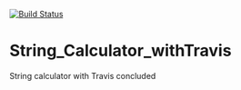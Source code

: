 [![Build Status](https://travis-ci.org/hutton85is/String_Calculator_withTravis.svg?branch=master)](https://travis-ci.org/hutton85is/String_Calculator_withTravis)

# String_Calculator_withTravis
String calculator with Travis concluded
